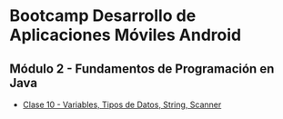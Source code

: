 # Bootcamp Desarrollo de Aplicaciones Móviles Android
## Módulo 2 - Fundamentos de Programación en Java

- [Clase 10 - Variables, Tipos de Datos, String, Scanner](https://github.com/cTapiaDev/bootcamp_android_java_vespertino/tree/main/src/clase10)
